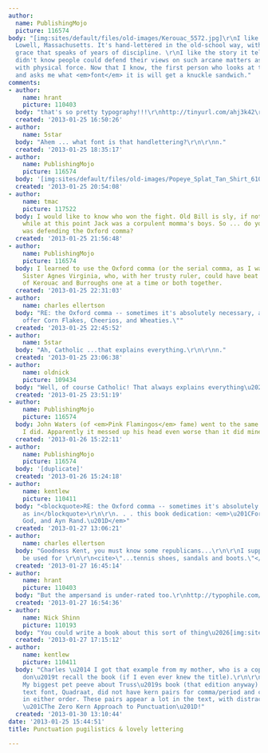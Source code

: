 ```yaml
---
author:
  name: PublishingMojo
  picture: 116574
body: "[img:sites/default/files/old-images/Kerouac_5572.jpg]\r\nI like this sign in
  Lowell, Massachusetts. It's hand-lettered in the old-school way, with a relaxed
  grace that speaks of years of discipline. \r\nI like the story it tells, too. I
  didn't know people could defend their views on such arcane matters as punctuation
  with physical force. Now that I know, the first person who looks at this <em>handlettering</em>
  and asks me what <em>font</em> it is will get a knuckle sandwich."
comments:
- author:
    name: hrant
    picture: 110403
  body: "that's so pretty typography!!!\r\nhttp://tinyurl.com/ahj3k42\r\n\r\nhhp\r\n"
  created: '2013-01-25 16:50:26'
- author:
    name: 5star
  body: "Ahem ... what font is that handlettering?\r\n\r\nn."
  created: '2013-01-25 18:35:17'
- author:
    name: PublishingMojo
    picture: 116574
  body: '[img:sites/default/files/old-images/Popeye_Splat_Tan_Shirt_6102.jpg]'
  created: '2013-01-25 20:54:08'
- author:
    name: tmac
    picture: 117522
  body: I would like to know who won the fight. Old Bill is sly, if not underhanded,
    while at this point Jack was a corpulent momma's boys. So ... do you know who
    was defending the Oxford comma?
  created: '2013-01-25 21:56:48'
- author:
    name: PublishingMojo
    picture: 116574
  body: I learned to use the Oxford comma (or the serial comma, as I was taught) by
    Sister Agnes Virginia, who, with her trusty ruler, could have beat the crap out
    of Kerouac and Burroughs one at a time or both together.
  created: '2013-01-25 22:31:03'
- author:
    name: charles ellertson
  body: "RE: the Oxford comma -- sometimes it's absolutely necessary, as in \r\n\r\n\"We
    offer Corn Flakes, Cheerios, and Wheaties.\""
  created: '2013-01-25 22:45:52'
- author:
    name: 5star
  body: "Ah, Catholic ...that explains everything.\r\n\r\nn."
  created: '2013-01-25 23:06:38'
- author:
    name: oldnick
    picture: 109434
  body: "Well, of course Catholic! That always explains everything\u2026"
  created: '2013-01-25 23:51:19'
- author:
    name: PublishingMojo
    picture: 116574
  body: John Waters (of <em>Pink Flamingos</em> fame) went to the same high school
    I did. Apparently it messed up his head even worse than it did mine.
  created: '2013-01-26 15:22:11'
- author:
    name: PublishingMojo
    picture: 116574
  body: '[duplicate]'
  created: '2013-01-26 15:24:18'
- author:
    name: kentlew
    picture: 110411
  body: "<blockquote>RE: the Oxford comma -- sometimes it's absolutely necessary,
    as in</blockquote>\r\n\r\n. . . this book dedication: <em>\u201CFor my parents,
    God, and Ayn Rand.\u201D</em>"
  created: '2013-01-27 13:06:21'
- author:
    name: charles ellertson
  body: "Goodness Kent, you must know some republicans...\r\n\r\nI suppose it shouldn't
    be used for \r\n\r\n<cite>\"...tennis shoes, sandals and boots.\"</cite>"
  created: '2013-01-27 16:45:14'
- author:
    name: hrant
    picture: 110403
  body: "But the ampersand is under-rated too.\r\nhttp://typophile.com/node/12426#comment-72612\r\n\r\nhhp\r\n"
  created: '2013-01-27 16:54:36'
- author:
    name: Nick Shinn
    picture: 110193
  body: "You could write a book about this sort of thing\u2026[img:sites/default/files/old-images/eatsbook1_5364.jpg]"
  created: '2013-01-27 17:15:12'
- author:
    name: kentlew
    picture: 110411
  body: "Charles \u2014 I got that example from my mother, who is a copyeditor. I
    don\u2019t recall the book (if I even ever knew the title).\r\n\r\nNick \u2014
    My biggest pet peeve about Truss\u2019s book (that edition anyway) is that the
    text font, Quadraat, did not have kern pairs for comma/period and close quotes,
    in either order. These pairs appear a lot in the text, with distracting holes.
    \u201CThe Zero Kern Approach to Punctuation\u201D!"
  created: '2013-01-30 13:10:44'
date: '2013-01-25 15:44:51'
title: Punctuation pugilistics & lovely lettering

---
```

